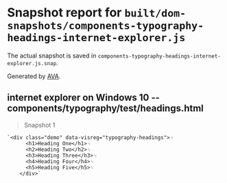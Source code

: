 # Snapshot report for `built/dom-snapshots/components-typography-headings-internet-explorer.js`

The actual snapshot is saved in `components-typography-headings-internet-explorer.js.snap`.

Generated by [AVA](https://ava.li).

## internet explorer on Windows 10 -- components/typography/test/headings.html

> Snapshot 1

    `<div class="demo" data-visreg="typography-headings">␊
          <h1>Heading One</h1>␊
          <h2>Heading Two</h2>␊
          <h3>Heading Three</h3>␊
          <h4>Heading Four</h4>␊
          <h5>Heading Five</h5>␊
        </div>`
